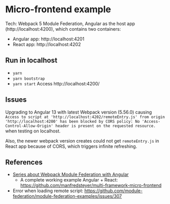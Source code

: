 # Micro-frontend example
Tech: Webpack 5 Module Federation, Angular as the host app (http://localhost:4200), which contains two containers:
* Angular app: http://localhost:4201
* React app: http://localhost:4202

## Run in localhost
* `yarn`
* `yarn bootstrap`
* `yarn start`
Access http://localhost:4200/

## Issues
Upgrading to Angular 13 with latest Webpack version (5.56.0) causing `Access to script at 'http://localhost:4202/remoteEntry.js' from origin 'http://localhost:4200' has been blocked by CORS policy: No 'Access-Control-Allow-Origin' header is present on the requested resource.` when testing on localhost.

Also, the newer webpack version creates could not get `remoteEntry.js` in React app because of CORS, which triggers infinite refreshing.

## References
- [Series about Webpack Module Federation with Angular](https://www.angulararchitects.io/en/aktuelles/multi-framework-and-version-micro-frontends-with-module-federation-the-good-the-bad-the-ugly/)
  - A complete working example Angular + React: https://github.com/manfredsteyer/multi-framework-micro-frontend
- Error when loading remote script: https://github.com/module-federation/module-federation-examples/issues/307
